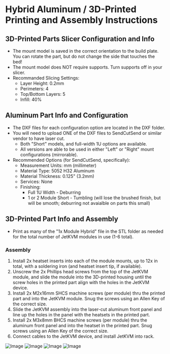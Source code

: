 # Hybrid Aluminum / 3D-Printed Printing and Assembly Instructions

## 3D-Printed Parts Slicer Configuration and Info
* The mount model is saved in the correct orientation to the build plate.  You can rotate the part, but do not change the side that touches the bed!
* The mount model does NOT require supports.  Turn supports off in your slicer.
* Recommanded Slicing Settings:
	* Layer Height: 0.2mm
	* Perimeters: 4
	* Top/Bottom Layers: 5
	* Infill: 40%

## Aluminum Part Info and Configuration
* The DXF files for each configuration option are located in the DXF folder.
* You will need to upload ONE of the DXF files to SendCutSend or similar vendor to have laser cut.
	* Both "Short" models, and full-width 1U options are available.
	* All versions are able to be used in either "Left" or "Right" mount configurations (mirrorable).
* Recommended Options (for SendCutSend, specifically):
	* Measurement Units: mm (millimeter)
	* Material Type: 5052 H32 Aluminum
	* Material Thickness: 0.125" (3.2mm)
	* Services: None
	* Finishing:
		* Full 1U Width - Deburring
		* 1 or 2 Module Short - Tumbling (will lose the brushed finish, but will be smooth; deburring not avaialble on parts this small)

## 3D-Printed Part Info and Assembly
* Print as many of the "1x Module Hybrid" file in the STL folder as needed for the total number of JetKVM modules in use (1-6 total).
### Assembly
1. Install 2x heatset inserts into each of the module mounts, up to 12x in total, with a soldering iron (and heatset insert tip, if available).
2. Unscrew the 2x Phillips head screws from the top of the JetKVM module, and slide the module into the 3D-printed housing until the screw holes in the printed part align with the holes in the JetKVM device.
3. Install 2x M2x16mm SHCS machine screws (per module) thru the printed part and into the JetKVM module.  Snug the screws using an Allen Key of the correct size.
4. Slide the JetKVM assembly into the laser-cut aluminum front panel and line up the holes in the panel with the heatsets in the printed part.
5. Install 2x M3x8mm BHCS machine screws (per module) thru the aluminum front panel and into the heatset in the printed part.  Snug screws using an Allen Key of the correct size.
6. Connect cables to the JetKVM device, and install JetKVM into rack.

![Image](../images/hybridparts.png)
![Image](../images/hybridpartialassembly.png)
![Image](../images/hybridpartialassembly2.png)
![Image](../images/hybridassembled.png)